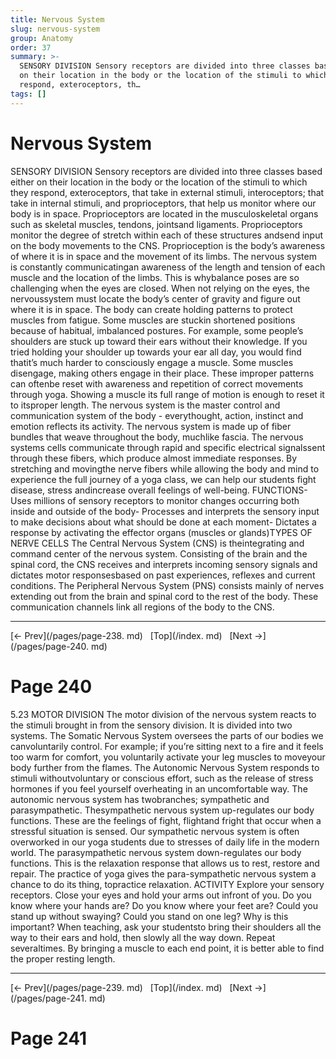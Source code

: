 ```yaml
---
title: Nervous System
slug: nervous-system
group: Anatomy
order: 37
summary: >-
  SENSORY DIVISION Sensory receptors are divided into three classes based either
  on their location in the body or the location of the stimuli to which they
  respond, exteroceptors, th…
tags: []
---
```

# Nervous System

SENSORY DIVISION Sensory receptors are divided into three classes based either on their location in the body or the location of the stimuli to which they respond, exteroceptors, that take in external stimuli, interoceptors; that take in internal stimuli, and proprioceptors, that help us monitor where our body is in space. Proprioceptors are located in the musculoskeletal organs such as skeletal muscles, tendons, jointsand ligaments. Proprioceptors monitor the degree of stretch within each of these structures andsend input on the body movements to the CNS. Proprioception is the body’s awareness of where it is in space and the movement of its limbs. The nervous system is constantly communicatingan awareness of the length and tension of each muscle and the location of the limbs. This is whybalance poses are so challenging when the eyes are closed. When not relying on the eyes, the nervoussystem must locate the body’s center of gravity and figure out where it is in space. The body can create holding patterns to protect muscles from fatigue. Some muscles are stuckin shortened positions because of habitual, imbalanced postures. For example, some people’s shoulders are stuck up toward their ears without their knowledge. If you tried holding your shoulder up towards your ear all day, you would find thatit’s much harder to consciously engage a muscle. Some muscles disengage, making others engage in their place. These improper patterns can oftenbe reset with awareness and repetition of correct movements through yoga. Showing a muscle its full range of motion is enough to reset it to itsproper length. The nervous system is the master control and communication system of the body - everythought, action, instinct and emotion reflects its activity. The nervous system is made up of fiber bundles that weave throughout the body, muchlike fascia. The nervous systems cells communicate through rapid and specific electrical signalssent through these fibers, which produce almost immediate responses. By stretching and movingthe nerve fibers while allowing the body and mind to experience the full journey of a yoga class, we can help our students fight disease, stress andincrease overall feelings of well-being. FUNCTIONS- Uses millions of sensory receptors to monitor changes occurring both inside and outside of the body- Processes and interprets the sensory input to make decisions about what should be done at each moment- Dictates a response by activating the effector organs (muscles or glands)TYPES OF NERVE CELLS The Central Nervous System (CNS) is theintegrating and command center of the nervous system. Consisting of the brain and the spinal cord, the CNS receives and interprets incoming sensory signals and dictates motor responsesbased on past experiences, reflexes and current conditions. The Peripheral Nervous System (PNS) consists mainly of nerves extending out from the brain and spinal cord to the rest of the body. These communication channels link all regions of the body to the CNS.
- --
[← Prev](/pages/page-238. md) &nbsp; [Top](/index. md) &nbsp; [Next →](/pages/page-240. md)

# Page 240

5.23 MOTOR DIVISION The motor division of the nervous system reacts to the stimuli brought in from the sensory division. It is divided into two systems. The Somatic Nervous System oversees the parts of our bodies we canvoluntarily control. For example; if you’re sitting next to a fire and it feels too warm for comfort, you voluntarily activate your leg muscles to moveyour body further from the flames. The Autonomic Nervous System responds to stimuli withoutvoluntary or conscious effort, such as the release of stress hormones if you feel yourself overheating in an uncomfortable way. The autonomic nervous system has twobranches; sympathetic and parasympathetic. Thesympathetic nervous system up-regulates our body functions. These are the feelings of fight, flightand fright that occur when a stressful situation is sensed. Our sympathetic nervous system is often overworked in our yoga students due to stresses of daily life in the modern world. The parasympathetic nervous system down-regulates our body functions. This is the relaxation response that allows us to rest, restore and repair. The practice of yoga gives the para-sympathetic nervous system a chance to do its thing, topractice relaxation. ACTIVITY Explore your sensory receptors. Close your eyes and hold your arms out infront of you. Do you know where your hands are? Do you know where your feet are? Could you stand up without swaying? Could you stand on one leg? Why is this important? When teaching, ask your studentsto bring their shoulders all the way to their ears and hold, then slowly all the way down. Repeat severaltimes. By bringing a muscle to each end point, it is better able to find the proper resting length.
- --
[← Prev](/pages/page-239. md) &nbsp; [Top](/index. md) &nbsp; [Next →](/pages/page-241. md)

# Page 241

